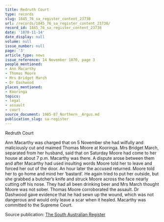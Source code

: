 ```yaml
---
title: Redruth Court
type: records
slug: 1845_76_sa_register_content_23738
url: /records/1845_76_sa_register_content_23738/
record_id: 1845_76_sa_register_content_23738
date: '1870-11-14'
date_display: null
volume: null
issue_number: null
page: '3'
article_type: news
issue_reference: 14 November 1870, page 3
people_mentioned:
- Ann Macarthy
- Thomas Moore
- Mrs Bridget March
- Dr Dashwood
places_mentioned:
- Kooringa
topics:
- legal
- assault
- court
source_document: 1985-87_Northern__Argus.md
publication_slug: sa-register
---
```


Redruth Court

Ann Macarthy was charged that on 5 November she had wilfully and maliciously cut and maimed Thomas Moore at Kooringa.  Mrs Bridget March, separated from her husband, said that on Saturday Moore had come to her house at about 7 p.m.  Macarthy was there.  A dispute arose between them and after Macarthy had used insulting words Moore told her to leave and forced her out of the door.  An hour later the accused returned.  Moore told her to go home and mind her ‘bastard’.  He again tried to put her outside, but she grabbed a butcher’s knife and struck Moore across the face nearly cutting off his nose.  They had all been drinking beer and Mrs March thought Moore was not sober.  Thomas Moore corroborated the assault.  Dr Dashwood gave evidence that he had sewn up the wound, which was not dangerous and would only leave a scar when it healed.  Macarthy was committed to the Supreme Court.

Source publication: [The South Australian Register](/publications/sa-register/)

